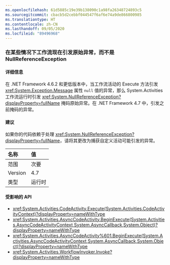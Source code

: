 ```yaml
---
ms.openlocfilehash: 61d5885c19e39b138090c1a98fa26348724893c5
ms.sourcegitcommit: cbacb5d2cebbf044547f6af6e74a9de866800985
ms.translationtype: HT
ms.contentlocale: zh-CN
ms.lasthandoff: 09/05/2020
ms.locfileid: "89496968"
---
```

### <a name="workflow-now-throws-original-exception-instead-of-nullreferenceexception-in-some-cases"></a>在某些情况下工作流现在引发原始异常，而不是 NullReferenceException

#### <a name="details"></a>详细信息

在 .NET Framework 4.6.2 和更低版本中，当工作流活动的 Execute 方法引发 <xref:System.Exception.Message> 属性 <code>null</code> 值的异常，那么 System.Activities 工作流运行时引发 <xref:System.NullReferenceException?displayProperty=fullName> 掩码原始异常。在 .NET Framework 4.7 中，引发之前掩码的异常。

#### <a name="suggestion"></a>建议

如果你的代码依赖于处理 <xref:System.NullReferenceException?displayProperty=fullName>，请将其更改为捕获自定义活动可能引发的异常。

| 名称    | 值       |
|:--------|:------------|
| 范围   |次要|
|Version|4.7|
|类型|运行时|

#### <a name="affected-apis"></a>受影响的 API

- <xref:System.Activities.CodeActivity.Execute(System.Activities.CodeActivityContext)?displayProperty=nameWithType>
- <xref:System.Activities.AsyncCodeActivity.BeginExecute(System.Activities.AsyncCodeActivityContext,System.AsyncCallback,System.Object)?displayProperty=nameWithType>
- <xref:System.Activities.AsyncCodeActivity%601.BeginExecute(System.Activities.AsyncCodeActivityContext,System.AsyncCallback,System.Object)?displayProperty=nameWithType>
- <xref:System.Activities.WorkflowInvoker.Invoke?displayProperty=nameWithType>

<!--

#### Affected APIs

- `M:System.Activities.CodeActivity.Execute(System.Activities.CodeActivityContext)`
- `M:System.Activities.AsyncCodeActivity.BeginExecute(System.Activities.AsyncCodeActivityContext,System.AsyncCallback,System.Object)`
- ``M:System.Activities.AsyncCodeActivity`1.BeginExecute(System.Activities.AsyncCodeActivityContext,System.AsyncCallback,System.Object)``
- `M:System.Activities.WorkflowInvoker.Invoke`

-->
